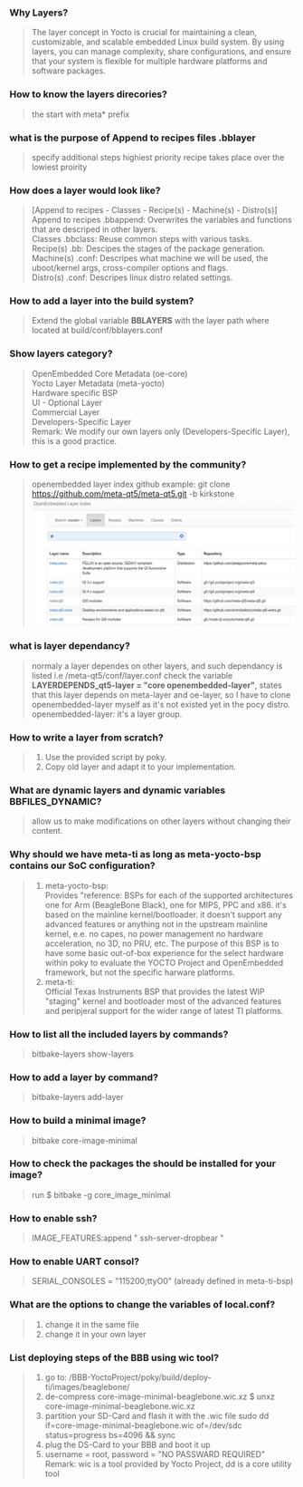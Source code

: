 ### Why Layers?
> The layer concept in Yocto is crucial for maintaining a clean, customizable, and scalable embedded Linux build system. By using layers, you can manage complexity, share configurations, and ensure that your system is flexible for multiple hardware platforms and software packages.

### How to know the layers direcories?
> the start with meta* prefix

### what is the purpose of Append to recipes files .bblayer
> specify additional steps
> highiest priority recipe takes place over the lowiest proirity

### How does a layer would look like?
> [Append to recipes - Classes - Recipe(s) - Machine(s) - Distro(s)]
> Append to recipes .bbappend: Overwrites the variables and functions that are descriped in other layers.  
> Classes .bbclass: Reuse common steps with various tasks.   
> Recipe(s) .bb: Descipes the stages of the package generation.  
> Machine(s) .conf: Descripes what machine we will be used, the uboot/kernel args, cross-compiler options and flags.  
> Distro(s) .conf: Descripes linux distro related settings.  

### How to add a layer into the build system?
> Extend the global variable **BBLAYERS** with the layer path where located at build/conf/bblayers.conf

### Show layers category?
> OpenEmbedded Core Metadata (oe-core)  
> Yocto Layer Metadata (meta-yocto)  
> Hardware specific BSP  
> UI - Optional Layer  
> Commercial Layer  
> Developers-Specific Layer  
> Remark: We modify our own layers only (Developers-Specific Layer), this is a good practice.

### How to get a recipe implemented by the community?
> openembedded layer index
> github
> example: git clone https://github.com/meta-qt5/meta-qt5.git -b kirkstone
![alt text](image.png)

### what is layer dependancy?
> normaly a layer dependes on other layers, and such dependancy is listed i.e /meta-qt5/conf/layer.conf
> check the variable **LAYERDEPENDS_qt5-layer = "core openembedded-layer"**, states that this layer depends on meta-layer and oe-layer, so I have to clone openembedded-layer myself as it's not existed yet in the pocy distro.  
> openembedded-layer: it's a layer group.

### How to write a layer from scratch?
> 1. Use the provided script by poky.
> 2. Copy old layer and adapt it to your implementation.

### What are dynamic layers and dynamic variables BBFILES_DYNAMIC?
> allow us to make modifications on other layers without changing their content.

### Why should we have meta-ti as long as meta-yocto-bsp contains our SoC configuration?
> 1. meta-yocto-bsp:  
> Provides "reference: BSPs for each of the supported architectures one for Arm (BeagleBone Black), one for MIPS, PPC and x86. it's based on the mainline kernel/bootloader. it doesn't support any advanced features or anything not in the upstream mainline kernel, e.e. no capes, no power management no hardware acceleration, no 3D, no PRU, etc. The purpose of this BSP is to have some basic out-of-box experience for the select hardware within poky to evaluate the YOCTO Project and OpenEmbedded framework, but not the specific harware platforms.  
> 2. meta-ti:  
> Official Texas Instruments BSP that provides the latest WIP "staging" kernel and bootloader most of the advanced features and peripjeral support for the wider range of latest TI platforms.

### How to list all the included layers by commands?
> bitbake-layers show-layers

### How to add a layer by command?
> bitbake-layers add-layer <meta-layer-path>

### How to build a minimal image?
> bitbake core-image-minimal

### How to check the packages the should be installed for your image?
> run $ bitbake -g core_image_minimal

### How to enable ssh?
> IMAGE_FEATURES:append " ssh-server-dropbear "
### How to enable UART consol?
> SERIAL_CONSOLES = "115200;ttyO0" (already defined in meta-ti-bsp)

### What are the options to change the variables of local.conf?
> 1. change it in the same file  
> 2. change it in your own layer

### List deploying steps of the BBB using wic tool?
> 1. go to: /BBB-YoctoProject/poky/build/deploy-ti/images/beaglebone/
> 2. de-compress core-image-minimal-beaglebone.wic.xz
> $ unxz core-image-minimal-beaglebone.wic.xz
> 3. partition your SD-Card and flash it with the .wic file
> sudo dd if=core-image-minimal-beaglebone.wic of=/dev/sdc status=progress bs=4096 && sync
> 4. plug the DS-Card to your BBB and boot it up
> 5. username = root, password = "NO PASSWARD REQUIRED"
> Remark: wic is a tool provided by Yocto Project, dd is a core utility tool